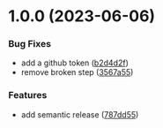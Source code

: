 # 1.0.0 (2023-06-06)


### Bug Fixes

* add a github token ([b2d4d2f](https://github.com/danielnmai/depot/commit/b2d4d2f8c5d28371d2f2b76460ded8370801d15c))
* remove broken step ([3567a55](https://github.com/danielnmai/depot/commit/3567a55f490ab2db01ce2b7f862d4e15d9cfa2b7))


### Features

* add semantic release ([787dd55](https://github.com/danielnmai/depot/commit/787dd55acbf28488c3bf2b3fb496f5989699cde1))
